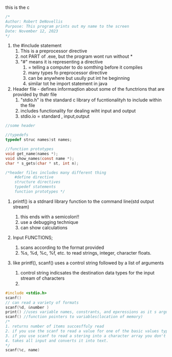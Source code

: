 this is the c
```C 
/* 
Author: Robert DeNovellis
Purpose: This program prints out my name to the screen
Date: November 12, 2023
*/
```
1. the #include statement
   1. This is a preprocessor directive
   2. not PART of .exe, but the program wont run without *
   3. "#" means it is representing a directive
      1. = telling a computer to do somthing before it compiles
      2. many types fo preprocessor directive
      3. can be anywhere but usully put int he beginning
      4. similar tot he import statement in java
2. Header file - defines informaqtion about some of the functrions that are provided by thatr file
   1. "stdio.h" is the standard c library of fucntionalityh to include within the file
   2. includes functionality for dealing wiht input and output
   3. stdio.io = standard , input,output

```C 
//some header

//typedefs
typedef struc names)st names;

//function prototypes
void get_name(names *);
void show_names(const name *);
char * s_gets(char * st, int n);

/*header files includes many different thing
    #define directive
    structure directives
    typedef statements
    function prototypes */
```
1. printf() is a stdnard library function to the command line(std output stream)
   1. this ends with a semicolon!!
   2. use a debugging technique
   3. can show calculations

1. Input FUNCTIONS;
   1. scans according to the format provided
   2. %s, %d, %c, %f, etc. to read strings, integer, character floats.
2. like printf(), scanf() uses a control string followed by a list of arguments
   1. control string indicsates the destination data types for the input stream of characters
   2. 
```C 
#include <stdio.h>
scanf() 
// can read a variety of formats 
scanf(%d, &number )
print() //uses variable names, constrants, and epxressions as it s arguements list
scanf() //function pointers to variables(location of memory)
/*
1. returns number of items succesffuly read
2. if you use the scanf to read a value for one of the basic values types preced the variable name with an & = &name, &number
3. if you use scanf to read a stering into a character array you don't use the &
4. takes all input and converts it into text.
*/
scanf(%c, name)

```
